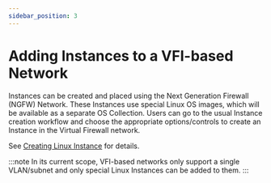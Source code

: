 ```yaml
---
sidebar_position: 3
---
```

# Adding Instances to a VFI-based Network

Instances can be created and placed using the Next Generation Firewall (NGFW) Network. These Instances use special Linux OS images, which will be available as a separate OS Collection. Users can go to the usual Instance creation workflow and choose the appropriate options/controls to create an Instance in the Virtual Firewall network. 

See [Creating Linux Instance](/docs/Compute/LinuxInstances/CreatingLinuxInstances) for details.

:::note
In its current scope, VFI-based networks only support a single VLAN/subnet and only special Linux Instances can be added to them.
:::



